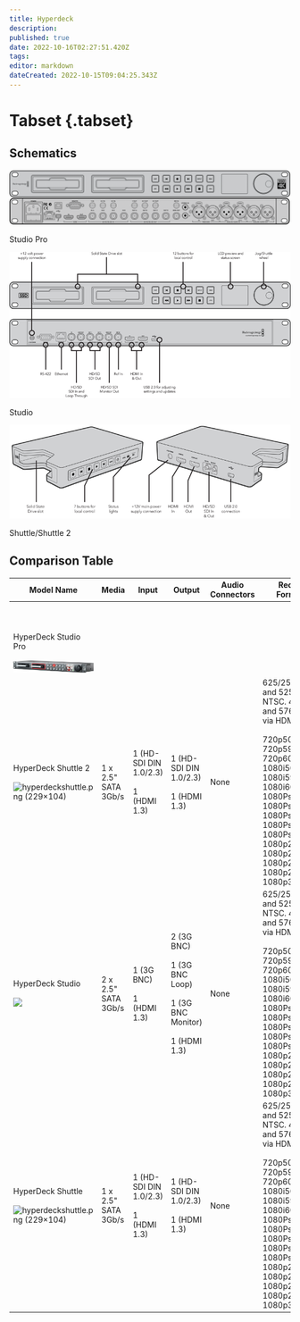 ```yaml
---
title: Hyperdeck
description: 
published: true
date: 2022-10-16T02:27:51.420Z
tags: 
editor: markdown
dateCreated: 2022-10-15T09:04:25.343Z
---
```


# Tabset {.tabset}

## Schematics

![](/hardware/blackmagic/2012hyperdeckstudiopro.png)

Studio Pro

![](/hardware/blackmagic/2011hyperdeckstudio.png)

Studio

![](/hardware/blackmagic/2011hyperdeckshuttle.png)

Shuttle/Shuttle 2

## Comparison Table

| **Model Name** | **Media** | **Input** | **Output** | **Audio Connectors** | **Record Formats** | Codecs | Reference In | **Release Year** | Introductory Price | Current Price/Status |
| --- | --- | --- | --- | --- | --- | --- | --- | --- | --- | --- |
|     |     |     |     |     |     |     |     |     |     |     |
|     |     |     |     |     |     |     |     |     |     |     |
|     |     |     |     |     |     |     |     |     |     |     |
|     |     |     |     |     |     |     |     |     |     |     |
|     |     |     |     |     |     |     |     |     |     |     |
|     |     |     |     |     |     |     |     |     |     |     |
|     |     |     |     |     |     |     |     |     |     |     |
|     |     |     |     |     |     |     |     |     |     |     |
|     |     |     |     |     |     |     |     |     |     |     |
|     |     |     |     |     |     |     |     |     |     |     |
| HyperDeck Studio Pro<br><br>![](/hardware/blackmagic/2012hyperdeckstudiopro-2.png) |     |     |     |     |     |     |     |     |     |     |
| HyperDeck Shuttle 2<br><br>![hyperdeckshuttle.png (229×104)](https://web.archive.org/web/20111121195618im_/http://www.blackmagic-design.com/media/2169427/hyperdeckshuttle.png) | 1 x 2.5" SATA 3Gb/s | 1 (HD-SDI DIN 1.0/2.3)<br><br>1 (HDMI 1.3) | 1 (HD-SDI DIN 1.0/2.3)<br><br>1 (HDMI 1.3) | None | 625/25 PAL and 525/29.97 NTSC. 480p60 and 576p50 via HDMI only.<br><br>720p50, 720p59.94, 720p60, 1080i50, 1080i59.94, 1080i60, 1080PsF23.98, 1080PsF24, 1080PsF25, 1080PsF29.97, 1080PsF30, 1080p23.98, 1080p24, 1080p25, 1080p29.97, 1080p30 | Uncompressed 10-bit QuickTime<br><br>Apple ProRes 422 (HQ) QuickTime<br><br>Avid DNxHD 220 Mb/s QuickTime<br><br>Avid DNxHD 220 Mb/s MXF | No  | 2012 | $345 | Discontinued |
| HyperDeck Studio<br><br>![](https://web.archive.org/web/20111121195541im_/http://www.blackmagic-design.com/media/124970/ssd-rack.png) | 2 x 2.5" SATA 3Gb/s | 1 (3G BNC)<br><br>1 (HDMI 1.3) | 2 (3G BNC)<br><br>1 (3G BNC Loop)<br><br>1 (3G BNC Monitor)<br><br>1 (HDMI 1.3) | None | 625/25 PAL and 525/29.97 NTSC. 480p60 and 576p50 via HDMI only.<br><br>720p50, 720p59.94, 720p60, 1080i50, 1080i59.94, 1080i60, 1080PsF23.98, 1080PsF24, 1080PsF25, 1080PsF29.97, 1080PsF30, 1080p23.98, 1080p24, 1080p25, 1080p29.97, 1080p30 | Uncompressed 10-bit QuickTime<br><br>Apple ProRes 422 (HQ) QuickTime<br><br>Avid DNxHD 220 Mb/s QuickTime<br><br>Avid DNxHD 220 Mb/s MXF | Yes | 2011 | $995 | Discontinued |
| HyperDeck Shuttle<br><br>![hyperdeckshuttle.png (229×104)](https://web.archive.org/web/20111121195618im_/http://www.blackmagic-design.com/media/2169427/hyperdeckshuttle.png) | 1 x 2.5" SATA 3Gb/s | 1 (HD-SDI DIN 1.0/2.3)<br><br>1 (HDMI 1.3) | 1 (HD-SDI DIN 1.0/2.3)<br><br>1 (HDMI 1.3) | None | 625/25 PAL and 525/29.97 NTSC. 480p60 and 576p50 via HDMI only<br><br>720p50, 720p59.94, 720p60, 1080i50, 1080i59.94, 1080i60, 1080PsF23.98, 1080PsF24, 1080PsF25, 1080PsF29.97, 1080PsF30, 1080p23.98, 1080p24, 1080p25, 1080p29.97, 1080p30 | Uncompressed 10-bit QuickTime | No  | 2011 | $345 | Discontinued |